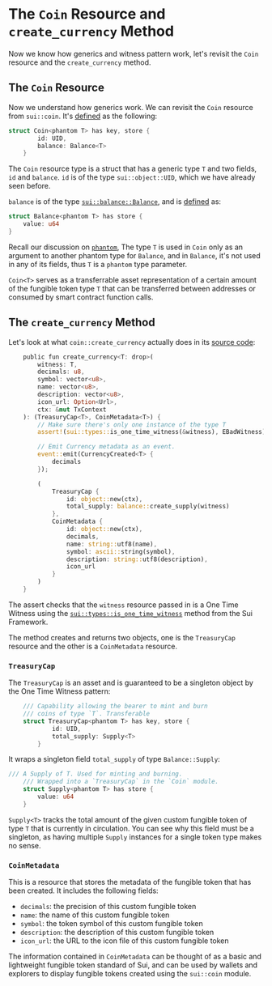 # The `Coin` Resource and `create_currency` Method

Now we know how generics and witness pattern work, let's revisit the `Coin` resource and the `create_currency` method.

## The `Coin` Resource

Now we understand how generics work. We can revisit the `Coin` resource from `sui::coin`.  It's [defined](https://github.com/MystenLabs/sui/blob/main/crates/sui-framework/packages/sui-framework/sources/coin.move#L29) as the following:

```rust
struct Coin<phantom T> has key, store {
        id: UID,
        balance: Balance<T>
    }
```

The `Coin` resource type is a struct that has a generic type `T` and two fields, `id` and `balance`. `id` is of the type `sui::object::UID`, which we have already seen before. 

`balance` is of the type [`sui::balance::Balance`](https://github.com/MystenLabs/sui/blob/main/crates/sui-framework/docs/balance.md#0x2_balance_Balance), and is [defined](https://github.com/MystenLabs/sui/blob/main/crates/sui-framework/packages/sui-framework/sources/balance.move#L25) as:

```rust 
struct Balance<phantom T> has store {
    value: u64
}
```

Recall our discussion on [`phantom`](./3_witness_design_pattern.md#the-phantom-keyword), The type `T` is used in `Coin` only as an argument to another phantom type for `Balance`, and in `Balance`, it's not used in any of its fields, thus `T` is a `phantom` type parameter. 

`Coin<T>` serves as a transferrable asset representation of a certain amount of the fungible token type `T` that can be transferred between addresses or consumed by smart contract function calls. 

## The `create_currency` Method

Let's look at what `coin::create_currency` actually does in its [source code](https://github.com/MystenLabs/sui/blob/main/crates/sui-framework/packages/sui-framework/sources/coin.move#L251):

```rust
    public fun create_currency<T: drop>(
        witness: T,
        decimals: u8,
        symbol: vector<u8>,
        name: vector<u8>,
        description: vector<u8>,
        icon_url: Option<Url>,
        ctx: &mut TxContext
    ): (TreasuryCap<T>, CoinMetadata<T>) {
        // Make sure there's only one instance of the type T
        assert!(sui::types::is_one_time_witness(&witness), EBadWitness);

        // Emit Currency metadata as an event.
        event::emit(CurrencyCreated<T> {
            decimals
        });

        (
            TreasuryCap {
                id: object::new(ctx),
                total_supply: balance::create_supply(witness)
            },
            CoinMetadata {
                id: object::new(ctx),
                decimals,
                name: string::utf8(name),
                symbol: ascii::string(symbol),
                description: string::utf8(description),
                icon_url
            }
        )
    }
```

The assert checks that the `witness` resource passed in is a One Time Witness using the [`sui::types::is_one_time_witness`](https://github.com/MystenLabs/sui/blob/main/crates/sui-framework/packages/sui-framework/sources/types.move) method from the Sui Framework. 

The method creates and returns two objects, one is the `TreasuryCap` resource and the other is a `CoinMetadata` resource. 

### `TreasuryCap`

The `TreasuryCap` is an asset and is guaranteed to be a singleton object by the One Time Witness pattern:

```rust
    /// Capability allowing the bearer to mint and burn
    /// coins of type `T`. Transferable
    struct TreasuryCap<phantom T> has key, store {
            id: UID,
            total_supply: Supply<T>
        }
```

It wraps a singleton field `total_supply` of type `Balance::Supply`:

```rust
/// A Supply of T. Used for minting and burning.
    /// Wrapped into a `TreasuryCap` in the `Coin` module.
    struct Supply<phantom T> has store {
        value: u64
    }
```

`Supply<T>` tracks the total amount of the given custom fungible token of type `T` that is currently in circulation. You can see why this field must be a singleton, as having multiple `Supply` instances for a single token type makes no sense. 

### `CoinMetadata`

This is a resource that stores the metadata of the fungible token that has been created. It includes the following fields:

- `decimals`: the precision of this custom fungible token
- `name`: the name of this custom fungible token
- `symbol`: the token symbol of this custom fungible token
- `description`: the description of this custom fungible token
- `icon_url`: the URL to the icon file of this custom fungible token

The information contained in `CoinMetadata` can be thought of as a basic and lightweight fungible token standard of Sui, and can be used by wallets and explorers to display fungible tokens created using the `sui::coin` module. 
